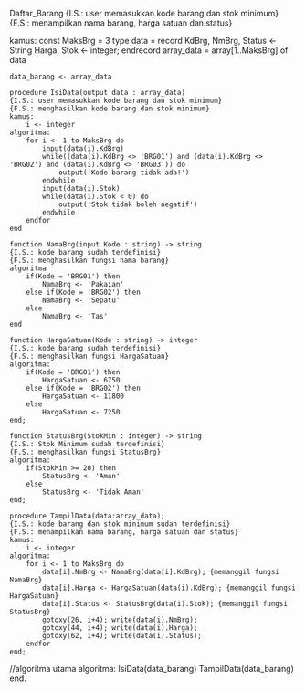 Daftar_Barang
    {I.S.: user memasukkan kode barang dan stok minimum}
    {F.S.: menampilkan nama barang, harga satuan dan status}

kamus:
const
    MaksBrg = 3
type
    data = record
        KdBrg, NmBrg, Status <- String
        Harga, Stok <- integer;
    endrecord
    array_data = array[1..MaksBrg] of data

    data_barang <- array_data

    procedure IsiData(output data : array_data)
    {I.S.: user memasukkan kode barang dan stok minimum}
    {F.S.: menghasilkan kode barang dan stok minimum}
    kamus:
        i <- integer
    algoritma:
        for i <- 1 to MaksBrg do
            input(data(i).KdBrg)
            while((data(i).KdBrg <> 'BRG01') and (data(i).KdBrg <> 'BRG02') and (data(i).KdBrg <> 'BRG03')) do
                output('Kode barang tidak ada!')
            endwhile
            input(data(i).Stok)
            while(data(i).Stok < 0) do
                output('Stok tidak boleh negatif')
            endwhile
        endfor
    end 

    function NamaBrg(input Kode : string) -> string
    {I.S.: kode barang sudah terdefinisi}
    {F.S.: menghasilkan fungsi nama barang}
    algoritma
        if(Kode = 'BRG01') then
            NamaBrg <- 'Pakaian'
        else if(Kode = 'BRG02') then
            NamaBrg <- 'Sepatu'
        else
            NamaBrg <- 'Tas'  
    end

    function HargaSatuan(Kode : string) -> integer
    {I.S.: kode barang sudah terdefinisi}
    {F.S.: menghasilkan fungsi HargaSatuan}
    algoritma:
        if(Kode = 'BRG01') then
            HargaSatuan <- 6750
        else if(Kode = 'BRG02') then
            HargaSatuan <- 11800
        else
            HargaSatuan <- 7250
    end;

    function StatusBrg(StokMin : integer) -> string
    {I.S.: Stok Minimum sudah terdefinisi}
    {F.S.: menghasilkan fungsi StatusBrg}
    algoritma:
        if(StokMin >= 20) then
            StatusBrg <- 'Aman'
        else
            StatusBrg <- 'Tidak Aman'
    end;

    procedure TampilData(data:array_data);
    {I.S.: kode barang dan stok minimum sudah terdefinisi}
    {F.S.: menampilkan nama barang, harga satuan dan status}
    kamus:
        i <- integer
    algoritma:
        for i <- 1 to MaksBrg do
            data[i].NmBrg <- NamaBrg(data[i].KdBrg); {memanggil fungsi NamaBrg}
            data[i].Harga <- HargaSatuan(data(i).KdBrg); {memanggil fungsi HargaSatuan}
            data[i].Status <- StatusBrg(data(i).Stok); {memanggil fungsi StatusBrg}
            gotoxy(26, i+4); write(data(i).NmBrg);
            gotoxy(44, i+4); write(data(i).Harga);
            gotoxy(62, i+4); write(data(i).Status);
        endfor
    end;

//algoritma utama
algoritma:
    IsiData(data_barang)
    TampilData(data_barang)
end.

